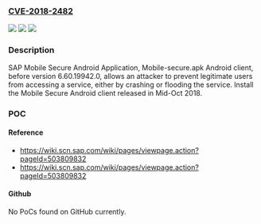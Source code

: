 ### [CVE-2018-2482](https://cve.mitre.org/cgi-bin/cvename.cgi?name=CVE-2018-2482)
![](https://img.shields.io/static/v1?label=Product&message=SAP%20Mobile%20Secure%20Android%20Application&color=blue)
![](https://img.shields.io/static/v1?label=Version&message=%3C6.60.19942.0%20&color=brighgreen)
![](https://img.shields.io/static/v1?label=Vulnerability&message=Denial%20of%20Service&color=brighgreen)

### Description

SAP Mobile Secure Android Application, Mobile-secure.apk Android client, before version 6.60.19942.0, allows an attacker to prevent legitimate users from accessing a service, either by crashing or flooding the service. Install the Mobile Secure Android client released in Mid-Oct 2018.

### POC

#### Reference
- https://wiki.scn.sap.com/wiki/pages/viewpage.action?pageId=503809832
- https://wiki.scn.sap.com/wiki/pages/viewpage.action?pageId=503809832

#### Github
No PoCs found on GitHub currently.

